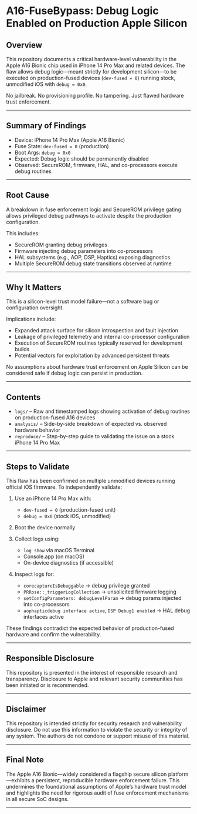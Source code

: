# **A16-FuseBypass: Debug Logic Enabled on Production Apple Silicon**

## Overview

This repository documents a critical hardware-level vulnerability in the Apple A16 Bionic chip used in iPhone 14 Pro Max and related devices. The flaw allows debug logic—meant strictly for development silicon—to be executed on production-fused devices (`dev-fused = 0`) running stock, unmodified iOS with `debug = 0x0`.

No jailbreak. No provisioning profile. No tampering. Just flawed hardware trust enforcement.

---

## Summary of Findings

* Device: iPhone 14 Pro Max (Apple A16 Bionic)
* Fuse State: `dev-fused = 0` (production)
* Boot Args: `debug = 0x0`
* Expected: Debug logic should be permanently disabled
* Observed: SecureROM, firmware, HAL, and co-processors execute debug routines

---

## Root Cause

A breakdown in fuse enforcement logic and SecureROM privilege gating allows privileged debug pathways to activate despite the production configuration.

This includes:

* SecureROM granting debug privileges
* Firmware injecting debug parameters into co-processors
* HAL subsystems (e.g., AOP, DSP, Haptics) exposing diagnostics
* Multiple SecureROM debug state transitions observed at runtime

---

## Why It Matters

This is a silicon-level trust model failure—not a software bug or configuration oversight.

Implications include:

* Expanded attack surface for silicon introspection and fault injection
* Leakage of privileged telemetry and internal co-processor configuration
* Execution of SecureROM routines typically reserved for development builds
* Potential vectors for exploitation by advanced persistent threats

No assumptions about hardware trust enforcement on Apple Silicon can be considered safe if debug logic can persist in production.

---

## Contents

* `logs/` – Raw and timestamped logs showing activation of debug routines on production-fused A16 devices
* `analysis/` – Side-by-side breakdown of expected vs. observed hardware behavior
* `reproduce/` – Step-by-step guide to validating the issue on a stock iPhone 14 Pro Max

---

## Steps to Validate

This flaw has been confirmed on multiple unmodified devices running official iOS firmware. To independently validate:

1. Use an iPhone 14 Pro Max with:

   * `dev-fused = 0` (production-fused unit)
   * `debug = 0x0` (stock iOS, unmodified)
2. Boot the device normally
3. Collect logs using:

   * `log show` via macOS Terminal
   * Console.app (on macOS)
   * On-device diagnostics (if accessible)
4. Inspect logs for:

   * `corecaptureIsDebuggable` → debug privilege granted
   * `PRRose::_triggerLogCollection` → unsolicited firmware logging
   * `setConfigParameters: debugLevelParam` → debug params injected into co-processors
   * `aophapticdebug interface active`, `DSP Debug1 enabled` → HAL debug interfaces active

These findings contradict the expected behavior of production-fused hardware and confirm the vulnerability.

---

## Responsible Disclosure

This repository is presented in the interest of responsible research and transparency. Disclosure to Apple and relevant security communities has been initiated or is recommended.

---

## Disclaimer

This repository is intended strictly for security research and vulnerability disclosure. Do not use this information to violate the security or integrity of any system. The authors do not condone or support misuse of this material.

---

## Final Note

The Apple A16 Bionic—widely considered a flagship secure silicon platform—exhibits a persistent, reproducible hardware enforcement failure. This undermines the foundational assumptions of Apple’s hardware trust model and highlights the need for rigorous audit of fuse enforcement mechanisms in all secure SoC designs.

---




